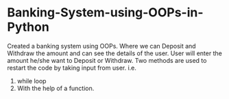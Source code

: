 # Banking-System-using-OOPs-in-Python
Created a banking system using OOPs. 
Where we can Deposit and Withdraw the amount and can see the details of the user.
User will enter the amount he/she want to Deposit or Withdraw.
Two methods are used to restart the code by taking input from user. i.e. 
1.  while loop 
2.  With the help of a function.
